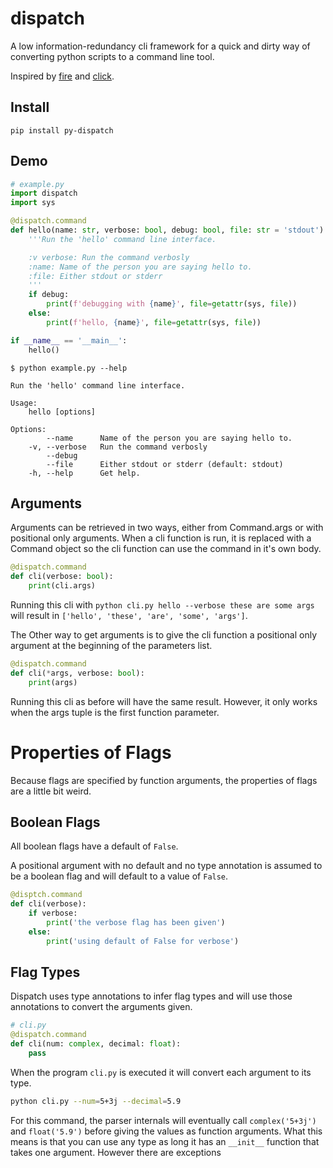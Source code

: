 # dispatch

A low information-redundancy cli framework for a quick and dirty way of converting python scripts to a command line tool.

Inspired by [fire](https://github.com/google/python-fire) and [click](https://click.palletsprojects.com/).

## Install
```
pip install py-dispatch
```

## Demo
[docs.python]: # (grep -Pzo "[[?s]]# example\.py.*[[?=#end example\.py]]" example.py | tr -d '\0')
```python
# example.py
import dispatch
import sys

@dispatch.command
def hello(name: str, verbose: bool, debug: bool, file: str = 'stdout'):
    '''Run the 'hello' command line interface.

    :v verbose: Run the command verbosly
    :name: Name of the person you are saying hello to.
    :file: Either stdout or stderr
    '''
    if debug:
        print(f'debugging with {name}', file=getattr(sys, file))
    else:
        print(f'hello, {name}', file=getattr(sys, file))

if __name__ == '__main__':
    hello()
```

```
$ python example.py --help
```

[docs]: # (python example.py --help)
```
Run the 'hello' command line interface.

Usage:
    hello [options]

Options:
        --name      Name of the person you are saying hello to.
    -v, --verbose   Run the command verbosly
        --debug
        --file      Either stdout or stderr (default: stdout)
    -h, --help      Get help.
```

Arguments
---------
Arguments can be retrieved in two ways, either from Command.args or with positional only arguments. When a cli function is run, it is replaced with a Command object so the cli function can use the command in it's own body.
```python
@dispatch.command
def cli(verbose: bool):
    print(cli.args)
```
Running this cli with `python cli.py hello --verbose these are some args` will result in `['hello', 'these', 'are', 'some', 'args']`.

The Other way to get arguments is to give the cli function a positional only argument at the beginning of the parameters list.
```python
@dispatch.command
def cli(*args, verbose: bool):
    print(args)
```
Running this cli as before will have the same result. However, it only works when the args tuple is the first function parameter.

Properties of Flags
===================
Because flags are specified by function arguments, the properties of flags are a little bit weird.

Boolean Flags
-------------
All boolean flags have a default of `False`.

A positional argument with no default and no type annotation is assumed to be a boolean flag and will default to a value of `False`.
```python
@disptch.command
def cli(verbose):
    if verbose:
        print('the verbose flag has been given')
    else:
        print('using default of False for verbose')
```

Flag Types
----------
Dispatch uses type annotations to infer flag types and will use those annotations to convert the arguments given.
```python
# cli.py
@dispatch.command
def cli(num: complex, decimal: float):
    pass
```
When the program `cli.py` is executed it will convert each argument to its type.
```bash
python cli.py --num=5+3j --decimal=5.9
```
For this command, the parser internals will eventually call `complex('5+3j')` and `float('5.9')` before giving the values as function arguments.
What this means is that you can use any type as long it has an `__init__` function that takes one argument. However there are exceptions
